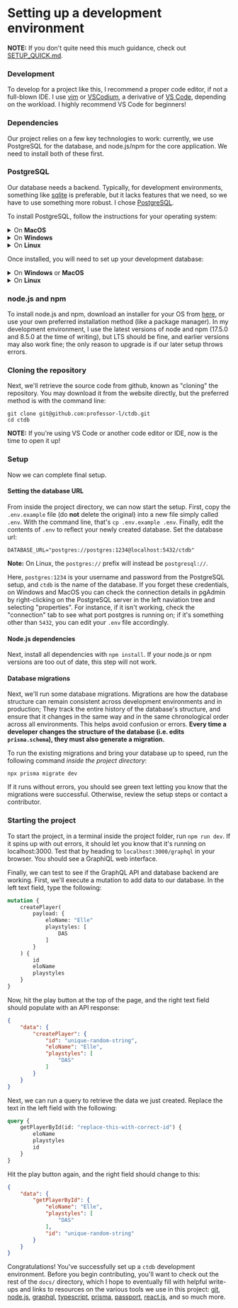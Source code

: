 # Setting up a development environment

**NOTE:** If you don't quite need this much guidance, check out [SETUP_QUICK.md]().

### Development

To develop for a project like this, I recommend a proper code editor, if not a full-blown IDE. I use [vim](https://www.vim.org/) or [VSCodium](https://vscodium.com/), a derivative of [VS Code](https://code.visualstudio.com/), depending on the workload. I highly recommend VS Code for beginners!

### Dependencies

Our project relies on a few key technologies to work: currently, we use PostgreSQL for the database, and node.js/npm for the core application. We need to install both of these first.

### PostgreSQL
Our database needs a backend. Typically, for development environments, something like [sqlite](https://www.sqlite.org/index.html) is preferable, but it lacks features that we need, so we have to use something more robust. I chose [PostgreSQL](https://www.postgresql.org/).

To install PostgreSQL, follow the instructions for your operating system:

<details>
<summary>On <strong>MacOS</strong></summary>

Install the appropriate version of postgresql from [here](https://www.enterprisedb.com/downloads/postgres-postgresql-downloads) - use the "Mac OS X" column (I use version 13.5 for development, anything 12 and up should be sufficient). Run the installer, using all default options, and set the superuser password as "1234".
</details>

<details>
<summary>On <strong>Windows</strong></summary>

Install the appropriate version of postgresql from [here](https://www.enterprisedb.com/downloads/postgres-postgresql-downloads) - use the "Windows x86-64" column (I use version 13.5 for development, anything 12 and up should be sufficient). Run the installer, using all default options, and set the superuser password as "1234".
</details>

<details>
<summary>On <strong>Linux</strong></summary>

Use your package manager to install `postgresql` if it does not come with your operating system. Be sure to enable the `systemd` service or your distro's equivalent:

`sudo systemctl enable --now postgresql`
</details>

Once installed, you will need to set up your development database:

<details>
<summary>On <strong>Windows</strong> or <strong>MacOS</strong></summary>

Open the "pgAdmin" application, and in the topmost bar, navigate to `Object > Create > Database`. Create a database called "ctdb" - the owner "postgres" is fine for now.
</details>

<details>
<summary>On <strong>Linux</strong></summary>

Open a terminal and type the following:

`sudo su - postgres` (to switch to the `postgres` user)
`psql` (to ender a postgres shell)

Next, we will add a password to the `postgres` database account. type `\password postgres` and enter "1234" when prompted to set the password as "1234".

Finally, we can create our database:
```
CREATE DATABASE ctdb OWNER postgres;
```

Now, quit out of the shell with `\q` and exit the postgres user account with `exit`.
</details>

### node.js and npm

To install node.js and npm, download an installer for your OS from [here](https://nodejs.org/en/download/), or use your own preferred installation method (like a package manager). In my development environment, I use the latest versions of node and npm (17.5.0 and 8.5.0 at the time of writing), but LTS should be fine, and earlier versions may also work fine; the only reason to upgrade is if our later setup throws errors.

### Cloning the repository

Next, we'll retrieve the source code from github, known as "cloning" the repository. You may download it from the website directly, but the preferred method is with the command line:

```
git clone git@github.com:professor-l/ctdb.git
cd ctdb
```

**NOTE:** If you're using VS Code or another code editor or IDE, now is the time to open it up!

### Setup

Now we can complete final setup.

#### Setting the database URL

From inside the project directory, we can now start the setup. First, copy the `.env.example` file (do **not** delete the original) into a new file simply called `.env`. With the command line, that's `cp .env.example .env`. Finally, edit the contents of `.env` to reflect your newly created database. Set the database url:

```
DATABASE_URL="postgres://postgres:1234@localhost:5432/ctdb"
```

**Note:** On Linux, the `postgres://` prefix will instead be `postgresql://`.

Here, `postgres:1234` is your username and password from the PostgreSQL setup, and `ctdb` is the name of the database. If you forget these credentials, on Windows and MacOS you can check the connection details in pgAdmin by right-clicking on the PostgreSQL server in the left naviation tree and selecting "properties". For instance, if it isn't working, check the "connection" tab to see what port postgres is running on; if it's something other than `5432`, you can edit your `.env` file accordingly.

#### Node.js dependencies

Next, install all dependencies with `npm install`. If your node.js or npm versions are too out of date, this step will not work.

#### Database migrations

Next, we'll run some database migrations. Migrations are how the database structure can remain consistent across development environments and in production; They track the entire history of the database's structure, and ensure that it changes in the same way and in the same chronological order across all environments. This helps avoid confusion or errors. **Every time a developer changes the structure of the database (i.e. edits `prisma.schema`), they must also generate a migration.**

To run the existing migrations and bring your database up to speed, run the following command *inside the project directory*:

```
npx prisma migrate dev
```

If it runs without errors, you should see green text letting you know that the migrations were successful. Otherwise, review the setup steps or contact a contributor.

### Starting the project

To start the project, in a terminal inside the project folder, run `npm run dev`. If it spins up with out errors, it should let you know that it's running on localhost:3000. Test that by heading to `localhost:3000/graphql` in your browser. You should see a GraphiQL web interface.

Finally, we can test to see if the GraphQL API and database backend are working. First, we'll execute a mutation to add data to our database. In the left text field, type the following:

```graphql
mutation {
    createPlayer(
        payload: {
            eloName: "Elle"
            playstyles: [
                DAS
            ]
        }
    ) {
        id
        eloName
        playstyles
    }
}
```

Now, hit the play button at the top of the page, and the right text field should populate with an API response:

```json
{
    "data": {
        "createPlayer": {
            "id": "unique-random-string",
            "eloName": "Elle",
            "playstyles": [
                "DAS"
            ]
        }
    }
}
```

Next, we can run a query to retrieve the data we just created. Replace the text in the left field with the following:

```graphql
query {
    getPlayerById(id: "replace-this-with-correct-id") {
        eloName
        playstyles
        id
    }
}
```

Hit the play button again, and the right field should change to this:

```json
{
    "data": {
        "getPlayerById": {
            "eloName": "Elle",
            "playstyles": [
                "DAS"
            ],
            "id": "unique-random-string"
        }
    }
}
```

Congratulations! You've successfully set up a `ctdb` development environment. Before you begin contributing, you'll want to check out the rest of the `docs/` directory, which I hope to eventually fill with helpful write-ups and links to resources on the various tools we use in this project: [git](https://git-scm.com/), [node.js](https://nodejs.org/en/), [graphql](https://graphql.org/), [typescript](https://www.typescriptlang.org/), [prisma](https://www.prisma.io/), [passport](https://www.passportjs.org/), [react.js](https://reactjs.org/), and so much more.